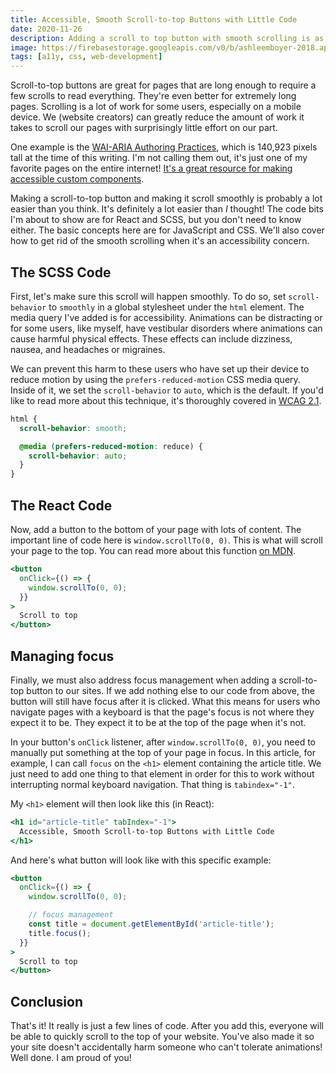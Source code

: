 ```yaml
---
title: Accessible, Smooth Scroll-to-top Buttons with Little Code
date: 2020-11-26
description: Adding a scroll to top button with smooth scrolling is as easy as adding a few lines of code.
image: https://firebasestorage.googleapis.com/v0/b/ashleemboyer-2018.appspot.com/o/headers%2F2020%2F11%2F26%2FAccessible%2C%20Smooth%20Scroll-to-top%20Buttons%20with%20Little%20Code.png?alt=media&token=1e6ab036-9197-414d-b765-311416189b51
tags: [a11y, css, web-development]
---
```


Scroll-to-top buttons are great for pages that are long enough to require a few scrolls to read everything. They're even better for extremely long pages. Scrolling is a lot of work for some users, especially on a mobile device. We (website creators) can greatly reduce the amount of work it takes to scroll our pages with surprisingly little effort on our part.

One example is the [WAI-ARIA Authoring Practices](https://www.w3.org/TR/wai-aria-practices-1.1), which is 140,923 pixels tall at the time of this writing. I'm not calling them out, it's just one of my favorite pages on the entire internet! [It's a great resource for making accessible custom components](https://ashleemboyer.com/my-favorite-resource-for-making-accessible-custom-components).

Making a scroll-to-top button and making it scroll smoothly is probably a lot easier than you think. It's definitely a lot easier than _I_ thought! The code bits I'm about to show are for React and SCSS, but you don't need to know either. The basic concepts here are for JavaScript and CSS. We'll also cover how to get rid of the smooth scrolling when it's an accessibility concern.

## The SCSS Code

First, let's make sure this scroll will happen smoothly. To do so, set `scroll-behavior` to `smoothly` in a global stylesheet under the `html` element. The media query I've added is for accessibility. Animations can be distracting or for some users, like myself, have vestibular disorders where animations can cause harmful physical effects. These effects can include dizziness, nausea, and headaches or migraines.

We can prevent this harm to these users who have set up their device to reduce motion by using the `prefers-reduced-motion` CSS media query. Inside of it, we set the `scroll-behavior` to `auto`, which is the default. If you'd like to read more about this technique, it's thoroughly covered in [WCAG 2.1](https://www.w3.org/WAI/WCAG21/Techniques/css/C39).

```scss
html {
  scroll-behavior: smooth;

  @media (prefers-reduced-motion: reduce) {
    scroll-behavior: auto;
  }
}
```

## The React Code

Now, add a button to the bottom of your page with lots of content. The important line of code here is `window.scrollTo(0, 0)`. This is what will scroll your page to the top. You can read more about this function [on MDN](https://developer.mozilla.org/en-US/docs/Web/API/Window/scrollTo).

```jsx
<button
  onClick={() => {
    window.scrollTo(0, 0);
  }}
>
  Scroll to top
</button>
```

## Managing focus

Finally, we must also address focus management when adding a scroll-to-top button to our sites. If we add nothing else to our code from above, the button will still have focus after it is clicked. What this means for users who navigate pages with a keyboard is that the page's focus is not where they expect it to be. They expect it to be at the top of the page when it's not.

In your button's `onClick` listener, after `window.scrollTo(0, 0)`, you need to manually put something at the top of your page in focus. In this article, for example, I can call `focus` on the `<h1>` element containing the article title. We just need to add one thing to that element in order for this to work without interrupting normal keyboard navigation. That thing is `tabindex="-1"`.

My `<h1>` element will then look like this (in React):

```jsx
<h1 id="article-title" tabIndex="-1">
  Accessible, Smooth Scroll-to-top Buttons with Little Code
</h1>
```

And here's what button will look like with this specific example:

```jsx
<button
  onClick={() => {
    window.scrollTo(0, 0);

    // focus management
    const title = document.getElementById('article-title');
    title.focus();
  }}
>
  Scroll to top
</button>
```

## Conclusion

That's it! It really is just a few lines of code. After you add this, everyone will be able to quickly scroll to the top of your website. You've also made it so your site doesn't accidentally harm someone who can't tolerate animations! Well done. I am proud of you!
